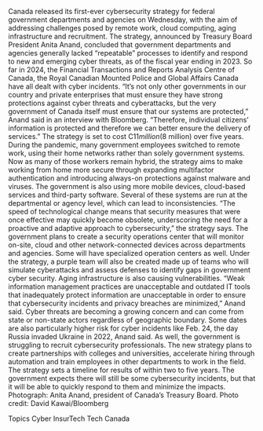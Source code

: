 Canada released its first-ever cybersecurity strategy for federal government departments and agencies on Wednesday, with the aim of addressing challenges posed by remote work, cloud computing, aging infrastructure and recruitment.
The strategy, announced by Treasury Board President Anita Anand, concluded that government departments and agencies generally lacked “repeatable” processes to identify and respond to new and emerging cyber threats, as of the fiscal year ending in 2023.
So far in 2024, the Financial Transactions and Reports Analysis Centre of Canada, the Royal Canadian Mounted Police and Global Affairs Canada have all dealt with cyber incidents.
“It’s not only other governments in our country and private enterprises that must ensure they have strong protections against cyber threats and cyberattacks, but the very government of Canada itself must ensure that our systems are protected,” Anand said in an interview with Bloomberg.
“Therefore, individual citizens’ information is protected and therefore we can better ensure the delivery of services.”
The strategy is set to cost C$11 million ($8 million) over five years.
During the pandemic, many government employees switched to remote work, using their home networks rather than solely government systems. Now as many of those workers remain hybrid, the strategy aims to make working from home more secure through expanding multifactor authentication and introducing always-on protections against malware and viruses.
The government is also using more mobile devices, cloud-based services and third-party software. Several of these systems are run at the departmental or agency level, which can lead to inconsistencies.
“The speed of technological change means that security measures that were once effective may quickly become obsolete, underscoring the need for a proactive and adaptive approach to cybersecurity,” the strategy says.
The government plans to create a security operations center that will monitor on-site, cloud and other network-connected devices across departments and agencies. Some will have specialized operation centers as well. Under the strategy, a purple team will also be created made up of teams who will simulate cyberattacks and assess defenses to identify gaps in government cyber security.
Aging infrastructure is also causing vulnerabilities. “Weak information management practices are unacceptable and outdated IT tools that inadequately protect information are unacceptable in order to ensure that cybersecurity incidents and privacy breaches are minimized,” Anand said.
Cyber threats are becoming a growing concern and can come from state or non-state actors regardless of geographic boundary. Some dates are also particularly higher risk for cyber incidents like Feb. 24, the day Russia invaded Ukraine in 2022, Anand said.
As well, the government is struggling to recruit cybersecurity professionals. The new strategy plans to create partnerships with colleges and universities, accelerate hiring through automation and train employees in other departments to work in the field.
The strategy sets a timeline for results of within two to five years. The government expects there will still be some cybersecurity incidents, but that it will be able to quickly respond to them and minimize the impacts.
Photograph: Anita Anand, president of Canada’s Treasury Board. Photo credit: David Kawai/Bloomberg

Topics
Cyber
InsurTech
Tech
Canada
